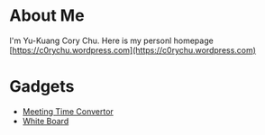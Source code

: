 # About Me
I'm Yu-Kuang Cory Chu.
Here is my personl homepage [https://c0rychu.wordpress.com](https://c0rychu.wordpress.com)

# Gadgets
- [Meeting Time Convertor](https://c0rychu.github.io/mtc/)
- [White Board](http://hep.phy.ntnu.edu.tw/index.php/sm#t=TypeHERE)
